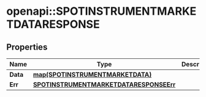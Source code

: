 # openapi::SPOTINSTRUMENTMARKETDATARESPONSE


## Properties
Name | Type | Description | Notes
------------ | ------------- | ------------- | -------------
**Data** | [**map(SPOTINSTRUMENTMARKETDATA)**](SPOT_INSTRUMENT_MARKET_DATA.md) |  | [optional] 
**Err** | [**SPOTINSTRUMENTMARKETDATARESPONSEErr**](SPOT_INSTRUMENT_MARKET_DATA_RESPONSE_Err.md) |  | [optional] 


